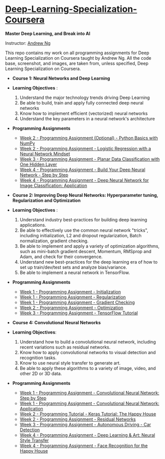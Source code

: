 # [Deep-Learning-Specialization-Coursera](https://www.coursera.org/specializations/deep-learning)

**Master Deep Learning, and Break into AI**

Instructor: [Andrew Ng](http://www.andrewng.org/)

This repo contains my work on all programming assignments for Deep Learning Specialization on Coursera taught by Andrew Ng. All the code base, screenshot, and images, are taken from, unless specified, Deep Learning Specialization on Coursera.

- **Course 1: Neural Networks and Deep Learning**

- **Learning Objectives** :
   1. Understand the major technology trends driving Deep Learning
   2. Be able to build, train and apply fully connected deep neural networks
   3. Know how to implement efficient (vectorized) neural networks 
   4. Understand the key parameters in a neural network's architecture
   
- **Programming Assignments**
   - [Week 2 - Programming Assignment (Optional) - Python Basics with NumPy](https://github.com/bobbyhaliwela/Deep-Learning-Specialization-Coursera/blob/master/Neural%20Networks%20and%20Deep%20Learning/Week%202/Python%2BBasics%2BWith%2BNumpy%2Bv3.ipynb)
   - [Week 2 - Programming Assignment - Logistic Regression with a Neural Network Mindset](https://github.com/bobbyhaliwela/Deep-Learning-Specialization-Coursera/blob/master/Neural%20Networks%20and%20Deep%20Learning/Week%202/Logistic%2BRegression%2Bwith%2Ba%2BNeural%2BNetwork%2Bmindset%2Bv5.ipynb)
   - [Week 3 - Programming Assignment - Planar Data Classification with One Hidden Layer](https://github.com/bobbyhaliwela/Deep-Learning-Specialization-Coursera/blob/master/Neural%20Networks%20and%20Deep%20Learning/Week%203/Planar%2Bdata%2Bclassification%2Bwith%2Bone%2Bhidden%2Blayer%2Bv5.ipynb)
   - [Week 4 - Programming Assignment - Build Your Deep Neural Network - Step by Step](https://github.com/bobbyhaliwela/Deep-Learning-Specialization-Coursera/blob/master/Neural%20Networks%20and%20Deep%20Learning/Week%204/Building%2Byour%2BDeep%2BNeural%2BNetwork%2B-%2BStep%2Bby%2BStep%2Bv8.ipynb)
   - [Week 4 - Programming Assignment - Deep Neural Network for Image Classification: Application](https://github.com/bobbyhaliwela/Deep-Learning-Specialization-Coursera/blob/master/Neural%20Networks%20and%20Deep%20Learning/Week%204/Deep%2BNeural%2BNetwork%2B-%2BApplication%2Bv8.ipynb)

- **Course 2: Improving Deep Neural Networks: Hyperparameter tuning, Regularization and Optimization**

- **Learning Objectives** :
   1. Understand industry best-practices for building deep learning applications.
   2. Be able to effectively use the common neural network "tricks", including initialization, L2 and dropout regularization, Batch normalization, gradient checking.
   3. Be able to implement and apply a variety of optimization algorithms, such as mini-batch gradient descent, Momentum, RMSprop and Adam, and check for their convergence.
   4. Understand new best-practices for the deep learning era of how to set up train/dev/test sets and analyze bias/variance.
   5. Be able to implement a neural network in TensorFlow.
   
- **Programming Assignments**
   - [Week 1 - Programming Assignment - Initialization](https://github.com/bobbyhaliwela/Deep-Learning-Specialization-Coursera/blob/master/Improving%20Deep%20Neural%20Networks:%20Hyperparameter%20tuning%2C%20Regularization%20and%20Optimization/Week%201/Initialization.ipynb)
   - [Week 1 - Programming Assignment - Regularization](https://github.com/bobbyhaliwela/Deep-Learning-Specialization-Coursera/blob/master/Improving%20Deep%20Neural%20Networks:%20Hyperparameter%20tuning%2C%20Regularization%20and%20Optimization/Week%201/Regularization%2B-%2Bv2.ipynb)
   - [Week 1 - Programming Assignment - Gradient Checking](https://github.com/bobbyhaliwela/Deep-Learning-Specialization-Coursera/blob/master/Improving%20Deep%20Neural%20Networks:%20Hyperparameter%20tuning%2C%20Regularization%20and%20Optimization/Week%201/Gradient%2BChecking%2Bv1.ipynb)
   - [Week 2 - Programming Assignment - Optimization](https://github.com/bobbyhaliwela/Deep-Learning-Specialization-Coursera/blob/master/Improving%20Deep%20Neural%20Networks:%20Hyperparameter%20tuning%2C%20Regularization%20and%20Optimization/Week%202/Optimization%2Bmethods.ipynb)
   - [Week 3 - Programming Assignment - TensorFlow Tutorial](https://github.com/bobbyhaliwela/Deep-Learning-Specialization-Coursera/blob/master/Improving%20Deep%20Neural%20Networks:%20Hyperparameter%20tuning%2C%20Regularization%20and%20Optimization/Week%203/Tensorflow%2BTutorial.ipynb)

- **Course 4: Convolutional Neural Networks**

- **Learning Objectives**:
   1. Understand how to build a convolutional neural network, including recent variations such as residual networks.
   2. Know how to apply convolutional networks to visual detection and recognition tasks.
   3. Know to use neural style transfer to generate art.
   4. Be able to apply these algorithms to a variety of image, video, and other 2D or 3D data.
   
- **Programming Assignments**
   - [Week 1 - Programming Assignment - Convolutional Neural Network: Step by Step](https://github.com/bobbyhaliwela/Deep-Learning-Specialization-Coursera/blob/master/Convolutional%20Neural%20Network/Week%201/Convolution%2Bmodel%2B-%2BStep%2Bby%2BStep%2B-%2Bv2.ipynb)
   - [Week 1 - Programming Assignment - Convolutional Neural Network: Application](https://github.com/bobbyhaliwela/Deep-Learning-Specialization-Coursera/blob/master/Convolutional%20Neural%20Network/Week%201/Convolution%2Bmodel%2B-%2BApplication%2B-%2Bv1.ipynb)
   - [Week 2 - Programming Tutorial - Keras Tutorial: The Happy House](https://github.com/bobbyhaliwela/Deep-Learning-Specialization-Coursera/blob/master/Convolutional%20Neural%20Network/Week%202/Keras%2B-%2BTutorial%2B-%2BHappy%2BHouse%2Bv2.ipynb)
   - [Week 2 - Programming Assignment - Residual Networks](https://github.com/bobbyhaliwela/Deep-Learning-Specialization-Coursera/blob/master/Convolutional%20Neural%20Network/Week%202/Residual%2BNetworks%2B-%2Bv2.ipynb)
   - [Week 3 - Programming Assignment - Autonomous Driving - Car Detection](https://github.com/bobbyhaliwela/Deep-Learning-Specialization-Coursera/blob/master/Convolutional%20Neural%20Network/Week%203/Autonomous%2Bdriving%2Bapplication%2B-%2BCar%2Bdetection%2B-%2Bv3.ipynb)
   - [Week 4 - Programming Assignment - Deep Learning & Art: Neural Style Transfer](https://github.com/bobbyhaliwela/Deep-Learning-Specialization-Coursera/blob/master/Convolutional%20Neural%20Network/Week%204/Art%2BGeneration%2Bwith%2BNeural%2BStyle%2BTransfer%2B-%2Bv2.ipynb)
   - [Week 4 - Programming Assignment - Face Recognition for the Happy House](https://github.com/bobbyhaliwela/Deep-Learning-Specialization-Coursera/blob/master/Convolutional%20Neural%20Network/Week%204/Face%2BRecognition%2Bfor%2Bthe%2BHappy%2BHouse%2B-%2Bv3.ipynb)
